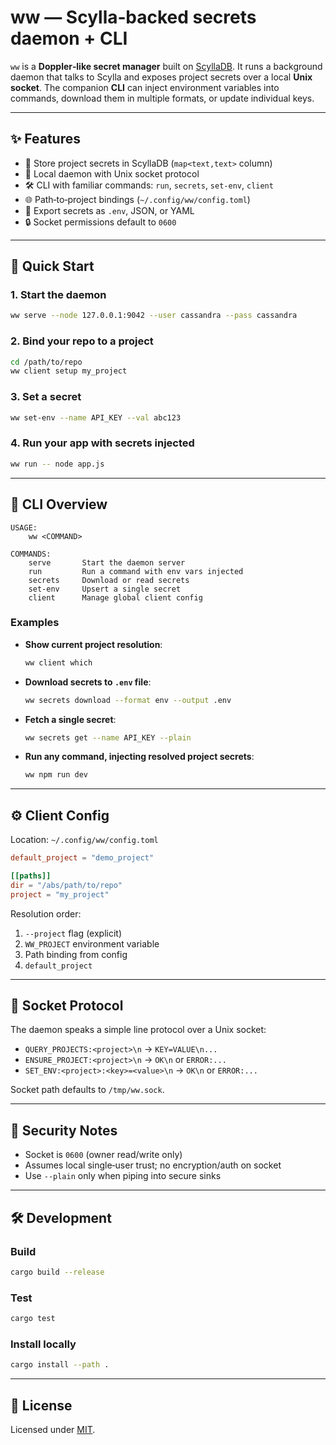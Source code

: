 # ww — Scylla‑backed secrets daemon + CLI

`ww` is a **Doppler‑like secret manager** built on [ScyllaDB](https://www.scylladb.com/). It runs a background daemon that talks to Scylla and exposes project secrets over a local **Unix socket**. The companion **CLI** can inject environment variables into commands, download them in multiple formats, or update individual keys.

---

## ✨ Features

- 🔑 Store project secrets in ScyllaDB (`map<text,text>` column)
- 📡 Local daemon with Unix socket protocol
- 🛠 CLI with familiar commands: `run`, `secrets`, `set-env`, `client`
- 🌐 Path‑to‑project bindings (`~/.config/ww/config.toml`)
- 📄 Export secrets as `.env`, JSON, or YAML
- 🔒 Socket permissions default to `0600`

---

## 🚀 Quick Start

### 1. Start the daemon

```bash
ww serve --node 127.0.0.1:9042 --user cassandra --pass cassandra
```

### 2. Bind your repo to a project

```bash
cd /path/to/repo
ww client setup my_project
```

### 3. Set a secret

```bash
ww set-env --name API_KEY --val abc123
```

### 4. Run your app with secrets injected

```bash
ww run -- node app.js
```

---

## 🔧 CLI Overview

```text
USAGE:
    ww <COMMAND>

COMMANDS:
    serve       Start the daemon server
    run         Run a command with env vars injected
    secrets     Download or read secrets
    set-env     Upsert a single secret
    client      Manage global client config
```

### Examples

- **Show current project resolution**:

  ```bash
  ww client which
  ```

- **Download secrets to `.env` file**:

  ```bash
  ww secrets download --format env --output .env
  ```

- **Fetch a single secret**:

  ```bash
  ww secrets get --name API_KEY --plain
  ```

- **Run any command, injecting resolved project secrets**:

  ```bash
  ww npm run dev
  ```

---

## ⚙️ Client Config

Location: `~/.config/ww/config.toml`

```toml
default_project = "demo_project"

[[paths]]
dir = "/abs/path/to/repo"
project = "my_project"
```

Resolution order:

1. `--project` flag (explicit)
2. `WW_PROJECT` environment variable
3. Path binding from config
4. `default_project`

---

## 📡 Socket Protocol

The daemon speaks a simple line protocol over a Unix socket:

- `QUERY_PROJECTS:<project>\n` → `KEY=VALUE\n...`
- `ENSURE_PROJECT:<project>\n` → `OK\n` or `ERROR:...`
- `SET_ENV:<project>:<key>=<value>\n` → `OK\n` or `ERROR:...`

Socket path defaults to `/tmp/ww.sock`.

---

## 🔐 Security Notes

- Socket is `0600` (owner read/write only)
- Assumes local single‑user trust; no encryption/auth on socket
- Use `--plain` only when piping into secure sinks

---

## 🛠 Development

### Build

```bash
cargo build --release
```

### Test

```bash
cargo test
```

### Install locally

```bash
cargo install --path .
```

---

## 📜 License

Licensed under [MIT](LICENSE).
